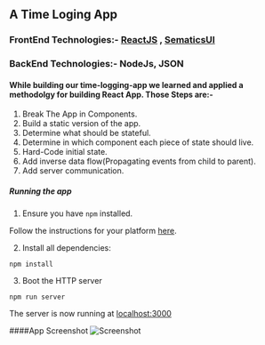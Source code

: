 ## A Time Loging App
### FrontEnd Technologies:- [ReactJS](https://reactjs.org/) , [SematicsUI](https://semantic-ui.com/)
### BackEnd Technologies:-  NodeJs, JSON

#### While building our time-logging-app we learned and applied a methodolgy for building React App. Those Steps are:-
1. Break The App in Components.
2. Build a static version of the app.
3. Determine what should be stateful.
4. Determine in which component each piece of state should live.
5. Hard-Code initial state.
6. Add inverse data flow(Propagating events from child to parent).
7. Add server communication.



##### Running the app

1. Ensure you have `npm` installed.

Follow the instructions for your platform [here](https://github.com/npm/npm).

2. Install all dependencies:

````
npm install
````

3. Boot the HTTP server

````
npm run server
````

The server is now running at [localhost:3000](localhost:3000)



####App Screenshot 
![Screenshot](https://sachin5sos.github.io/App.PNG)

